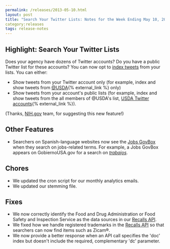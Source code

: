 ```yaml
---
permalink: /releases/2013-05-10.html
layout: post
title: "Search Your Twitter Lists: Notes for the Week Ending May 10, 2013"
category:releases
tags: release-notes
---
```


## Highlight: Search Your Twitter Lists

Does your agency have dozens of Twitter accounts? Do you have a public Twitter list for these accounts? You can now opt to [index tweets](/sites/manual/twitter.html) from your lists. You can either:

* Show tweets from your Twitter account only (for example, index and show tweets from [@USDA](https://twitter.com/USDA){% external_link %} only)
* Show tweets from your account's public lists (for example, index and show tweets from the all members of @USDA's list, [USDA Twitter accounts](https://twitter.com/USDA/lists/usda-twitter-accounts){% external_link %}).

(Thanks, [NIH.gov](http://www.nih.gov) team, for suggesting this new feature!)

## Other Features

* Searchers on Spanish-language websites now see the [Jobs GovBox](/sites/manual/govbox-jobs.html) when they search on jobs-related terms. For example, a Jobs GovBox appears on GobiernoUSA.gov for a search on [*trabajos*](http://search.usa.gov/search?affiliate=gobiernousa&query=trabajos).

## Chores

* We updated the cron script for our monthly analytics emails.
* We updated our stemming file.

## Fixes

* We now correctly identify the Food and Drug Administration or Food Safety and Inspection Service as the data sources in our [Recalls API](/developer/recalls.html).
* We fixed how we handle registered trademarks in the [Recalls API](/developer/recalls.html) so that searchers can now find items such as Zicam&reg;.
* We now provide a better response when an API call specifies the 'doc' index but doesn't include the required, complementary 'dc' parameter.
